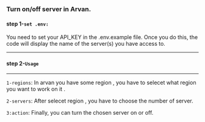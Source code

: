 ### Turn on/off server in Arvan.

#### step 1-`set .env:`

You need to set your API_KEY in the .env.example file. Once you do this, the code will display the name of the server(s) you have access to. 

***

#### step 2-`Usage` 
---
`1-regions`:  In arvan you have some region , you have to selecet what region you want to work on it . 

`2-servers`:  After selecet region , you have to choose the number of server.

`3:action`:  Finally, you can turn the chosen server on or off.




